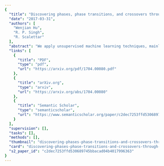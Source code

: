 ```yaml
---
{
  "title": "Discovering phases, phase transitions, and crossovers through unsupervised machine learning: A critical examination.",
  "date": "2017-03-31",
  "authors": [
    "Wenjian Hu",
    "R. P. Singh",
    "R. Scalettar"
  ],
  "abstract": "We apply unsupervised machine learning techniques, mainly principal component analysis (PCA), to compare and contrast the phase behavior and phase transitions in several classical spin models-the square- and triangular-lattice Ising models, the Blume-Capel model, a highly degenerate biquadratic-exchange spin-1 Ising (BSI) model, and the two-dimensional XY model-and we examine critically what machine learning is teaching us. We find that quantified principal components from PCA not only allow the exploration of different phases and symmetry-breaking, but they can distinguish phase-transition types and locate critical points. We show that the corresponding weight vectors have a clear physical interpretation, which is particularly interesting in the frustrated models such as the triangular antiferromagnet, where they can point to incipient orders. Unlike the other well-studied models, the properties of the BSI model are less well known. Using both PCA and conventional Monte Carlo analysis, we demonstrate that the BSI model shows an absence of phase transition and macroscopic ground-state degeneracy. The failure to capture the \"charge\" correlations (vorticity) in the BSI model (XY model) from raw spin configurations points to some of the limitations of PCA. Finally, we employ a nonlinear unsupervised machine learning procedure, the \"autoencoder method,\" and we demonstrate that it too can be trained to capture phase transitions and critical points.",
  "links": [
    {
      "title": "PDF",
      "type": "pdf",
      "url": "https://arxiv.org/pdf/1704.00080.pdf"
    },
    {
      "title": "arXiv.org",
      "type": "arxiv",
      "url": "https://arxiv.org/abs/1704.00080"
    },
    {
      "title": "Semantic Scholar",
      "type": "semanticscholar",
      "url": "https://www.semanticscholar.org/paper/c2dec7253ffd530689745bbacad04b4017996363"
    }
  ],
  "supervision": [],
  "tasks": [],
  "methods": [],
  "thumbnail": "discovering-phases-phase-transitions-and-crossovers-through-unsupervised-machine-learning-a-critical-examination-thumb.jpg",
  "card": "discovering-phases-phase-transitions-and-crossovers-through-unsupervised-machine-learning-a-critical-examination-card.jpg",
  "s2_paper_id": "c2dec7253ffd530689745bbacad04b4017996363"
}
---
```


